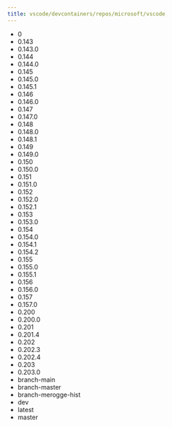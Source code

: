 ```yaml
---
title: vscode/devcontainers/repos/microsoft/vscode
---
```

- 0
- 0.143
- 0.143.0
- 0.144
- 0.144.0
- 0.145
- 0.145.0
- 0.145.1
- 0.146
- 0.146.0
- 0.147
- 0.147.0
- 0.148
- 0.148.0
- 0.148.1
- 0.149
- 0.149.0
- 0.150
- 0.150.0
- 0.151
- 0.151.0
- 0.152
- 0.152.0
- 0.152.1
- 0.153
- 0.153.0
- 0.154
- 0.154.0
- 0.154.1
- 0.154.2
- 0.155
- 0.155.0
- 0.155.1
- 0.156
- 0.156.0
- 0.157
- 0.157.0
- 0.200
- 0.200.0
- 0.201
- 0.201.4
- 0.202
- 0.202.3
- 0.202.4
- 0.203
- 0.203.0
- branch-main
- branch-master
- branch-merogge-hist
- dev
- latest
- master
